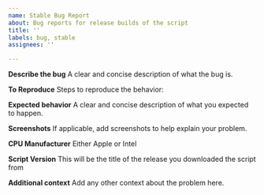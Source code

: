 ```yaml
---
name: Stable Bug Report
about: Bug reports for release builds of the script
title: ''
labels: bug, stable
assignees: ''

---
```


**Describe the bug**
A clear and concise description of what the bug is.

**To Reproduce**
Steps to reproduce the behavior:

**Expected behavior**
A clear and concise description of what you expected to happen.

**Screenshots**
If applicable, add screenshots to help explain your problem.

**CPU Manufacturer**
Either Apple or Intel

**Script Version**
This will be the title of the release you downloaded the script from

**Additional context**
Add any other context about the problem here.
